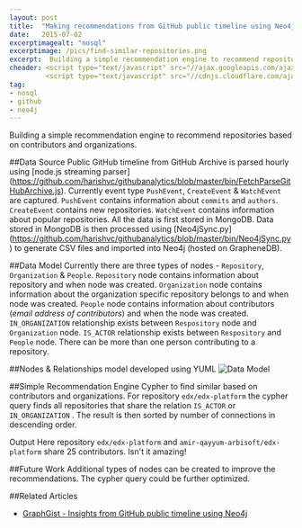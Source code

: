 ```yaml
---
layout: post
title:  "Making recommendations from GitHub public timeline using Neo4j"
date:   2015-07-02
excerptimagealt: "nosql"
excerptimage: /pics/find-similar-repositories.png
excerpt:  Building a simple recommendation engine to recommend repositories based on contributors and organizations.
cheader: <script type="text/javascript" src="//ajax.googleapis.com/ajax/libs/jquery/1.9.1/jquery.min.js"></script>
         <script type="text/javascript" src="//cdnjs.cloudflare.com/ajax/libs/gist-embed/2.0/gist-embed.min.js"></script> 
tag:
- nosql
- github
- neo4j
---
```


Building a simple recommendation engine to recommend repositories based on contributors and organizations.

##Data Source
Public GitHub timeline from GitHub Archive is parsed hourly using [node.js streaming parser] (https://github.com/harishvc/githubanalytics/blob/master/bin/FetchParseGitHubArchive.js). 
Currently event type `PushEvent`, `CreateEvent` & `WatchEvent` are captured. `PushEvent` contains information about `commits` and `authors`. `CreateEvent` contains 
new repositories. `WatchEvent` contains information about popular repositories. All the data is first stored in MongoDB. Data stored in MongoDB is then 
processed using [Neo4jSync.py] (https://github.com/harishvc/githubanalytics/blob/master/bin/Neo4jSync.py) to generate CSV files and imported into Neo4j (hosted on GrapheneDB).

##Data Model
Currently there are three types of nodes - `Repository`, `Organization` &amp; `People`. `Repository` node contains information about repository and when node was created. `Organization` node contains information about the organization specific repository belongs to and when node was created. `People` node contains information about contributors (*email address of contributors*) and when the node was created. `IN_ORGANIZATION` relationship exists between `Respository` node and `Organization` node. `IS_ACTOR` relationship exists between `Respository` and `People` node. There can be more than one person contributing to a repository.


##Nodes &amp; Relationships model developed using YUML
![Data Model](http://yuml.me/8d623aea)


##Simple Recommendation Engine
Cypher to find similar based on contributors and organizations.
<code data-gist-id="2ae4de25bfa75e5bd680" data-gist-line="17-20" data-gist-hide-footer="true"></code>
For repository ```edx/edx-platform``` the cypher query finds all repositories that share the relation ```IS_ACTOR``` or ```IN_ORGANIZATION``` . The result is then sorted by number of connections in descending order.


Output
<code data-gist-id="2ae4de25bfa75e5bd680" data-gist-line="23-28" data-gist-hide-footer="true"></code>
Here repository ```edx/edx-platform``` and ```amir-qayyum-arbisoft/edx-platform``` share 25 contributors. Isn't it amazing!

##Future Work
Additional types of nodes can be created to improve the recommendations. The cypher query could be further optimized.
 
##Related Articles
* [GraphGist - Insights from GitHub public timeline using Neo4j](http://gist.neo4j.org/?d9adad5c248385bea68c)

